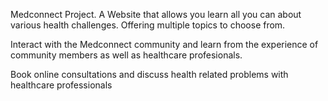 Medconnect Project. A Website that allows you learn all you can about various health challenges. Offering multiple topics to choose from.

Interact with the Medconnect community and learn from the experience of community members as well as healthcare profesionals.

Book online consultations and discuss health related problems with healthcare professionals